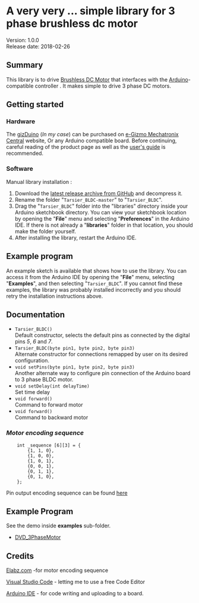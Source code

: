 # A very very ... simple library for 3 phase brushless dc motor

Version: 1.0.0 <br>
Release date: 2018-02-26 <br>

## Summary

This library is to drive  [Brushless DC Motor](https://en.wikipedia.org/wiki/Brushless_DC_electric_motor)  that interfaces with the
[Arduino](https://www.arduino.cc/)-compatible controller . It
makes simple to drive 3 phase DC motors.

## Getting started

### Hardware

The
[gizDuino](http://www.e-gizmo.net/oc/index.php?route=product/product&product_id=483) (*In my case*)
can be purchased on [e-Gizmo Mechatronix Central](www.e-gizmo.net/) website, Or any Arduino compatible board. Before continuing, careful reading of the product page as well as the [user's guide](http://e-gizmo.net/oc/kits%20documents/GIZDUINO%20FOLDER/MANUAL.zip) is
recommended.

### Software

Manual library installation :

1. Download the
   [latest release archive from GitHub](https://github.com/Tarsier-Marianz/Tarsier_BLDC/archive/master.zip)
   and decompress it.
2. Rename the folder "`Tarsier_BLDC-master`" to "`Tarsier_BLDC`".
3. Drag the "`Tarsier_BLDC`" folder into the "libraries" directory inside your
   Arduino sketchbook directory. You can view your sketchbook location by
   opening the "**File**" menu and selecting "**Preferences**" in the Arduino IDE. If
   there is not already a "**libraries**" folder in that location, you should make
   the folder yourself.
4. After installing the library, restart the Arduino IDE.

## Example program

An example sketch is available that shows how to use the library.  You
can access it from the Arduino IDE by opening the "**File**" menu,
selecting "**Examples**", and then selecting "`Tarsier_BLDC`".  If
you cannot find these examples, the library was probably installed
incorrectly and you should retry the installation instructions above.


## Documentation

- `Tarsier_BLDC()` <br> Default constructor, selects the
  default pins as connected by the digital pins *5*, *6* and *7*.
- `Tarsier_BLDC(byte pin1, byte pin2, byte pin3)` <br>
  Alternate constructor for connections remapped by user on its desired configuration.
- `void setPins(byte pin1, byte pin2, byte pin3)` <br> Another alternate way to configure pin connection of the Arduino board to 3 phase BLDC motor.
- `void setDelay(int delayTime)` <br> Set time delay
- `void forward()` <br> Command to forward motor
- `void forward()` <br> Command to backward motor

### *Motor encoding sequence*
        int _sequence [6][3] = {
            {1, 1, 0},
            {1, 0, 0},
            {1, 0, 1},
            {0, 0, 1},
            {0, 1, 1},
            {0, 1, 0},
        };


Pin output encoding sequence can be found [here](http://elabz.com/brushless-dc-motor-with-arduino/)

## Example Program
See the demo inside **examples** sub-folder.

  - [DVD_3PhaseMotor](https://github.com/Tarsier-Marianz/Tarsier_BLDC/blob/master/examples/DVD_3PhaseMotor/DVD_3PhaseMotor.ino)


## Credits

[Elabz.com](http://elabz.com/brushless-dc-motor-with-arduino/) -for motor encoding sequence

[Visual Studio Code](https://code.visualstudio.com/
) - letting me to use a free Code Editor

[Arduino IDE](https://www.arduino.cc/en/Main/OldSoftwareReleases) - for code writing and uploading to a board.

